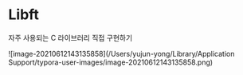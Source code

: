 # Libft



자주 사용되는 C 라이브러리 직접 구현하기

![image-20210612143135858](/Users/yujun-yong/Library/Application Support/typora-user-images/image-20210612143135858.png)

